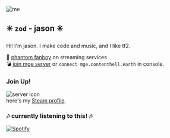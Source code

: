 ![me](https://cdn.discordapp.com/avatars/260934923261706260/c721c26b38eec134ab639cc2ce16d92c.png?size=512)  
## ✳️ `zod` *-* jason ✳️
Hi! I'm jason. I make code and music, and I like tf2.

🎹 [phantom fanboy](https://music.jasonmcelhenney.com/) on streaming services  
💣 [join mge server](steam://connect/mge.contenthell.earth/) or `connect mge.contenthell.earth` in console.

### Join Up!  
![server icon](https://imgur.com/er0fdbh.gif)  
here's my [Steam profile](https://contenthell.earth/).  

### 🎶 **currently listening to this!** 🎶  
[![Spotify](https://zudsniper.vercel.app/api/spotify)](https://open.spotify.com/user/dohflip7mdboclrx7m1kjjdp1)

<!--
**zudsniper/zudsniper** is a ✨ _special_ ✨ repository because its `README.md` (this file) appears on your GitHub profile.

Here are some ideas to get you started:

- 🔭 I’m currently working on ...
- 🌱 I’m currently learning ...
- 👯 I’m looking to collaborate on ...
- 🤔 I’m looking for help with ...
- 💬 Ask me about ...
- 📫 How to reach me: ...
- 😄 Pronouns: ...
- ⚡ Fun fact: ...
-->

